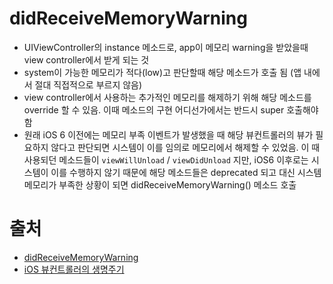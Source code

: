 # didReceiveMemoryWarning

- UIViewController의 instance 메소드로, app이 메모리 warning을 받았을때 view controller에서 받게 되는 것
- system이 가능한 메모리가 적다(low)고 판단할때 해당 메소드가 호출 됨 (앱 내에서 절대 직접적으로 부르지 않음)
- view controller에서 사용하는 추가적인 메모리를 해제하기 위해 해당 메소드를 override 할 수 있음. 이때 메소드의 구현 어디선가에서는 반드시 super 호출해야함
- 원래 iOS 6 이전에는 메모리 부족 이벤트가 발생했을 때 해당 뷰컨트롤러의 뷰가 필요하지 않다고 판단되면 시스템이 이를 임의로 메모리에서 해제할 수 있었음. 이 때 사용되던 메소드들이 `viewWillUnload` / `viewDidUnload` 지만, iOS6 이후로는 시스템이 이를 수행하지 않기 때문에 해당 메소드들은 deprecated 되고 대신 시스템 메모리가 부족한 상황이 되면 didReceiveMemoryWarning() 메소드 호출


# 출처 

- [didReceiveMemoryWarning](https://developer.apple.com/documentation/uikit/uiviewcontroller/1621409-didreceivememorywarning?preferredLanguage=occ)
- [iOS 뷰컨트롤러의 생명주기](https://jcsoohwancho.github.io/2019-09-21-iOS-%EB%B7%B0%EC%BB%A8%ED%8A%B8%EB%A1%A4%EB%9F%AC%EC%9D%98-%EC%83%9D%EB%AA%85%EC%A3%BC%EA%B8%B0/)

